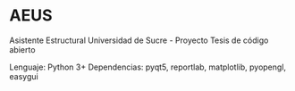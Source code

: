 # AEUS
 Asistente Estructural Universidad de Sucre - Proyecto Tesis de código abierto

Lenguaje: Python 3+
Dependencias: pyqt5, reportlab, matplotlib, pyopengl, easygui
